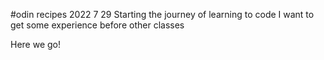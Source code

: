 #odin recipes
2022 7 29
Starting the journey of learning to code
I want to get some experience before other classes

Here we go!